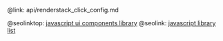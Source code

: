 @link: api/renderstack_click_config.md

@seolinktop: [javascript ui components library](https://webix.com)
@seolink: [javascript library list](https://webix.com/widget/list/)